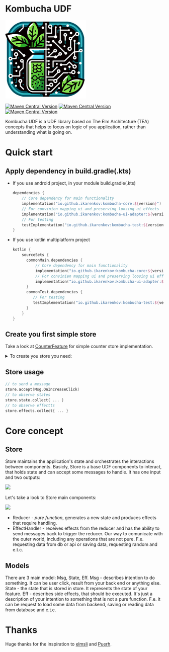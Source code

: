 # Kombucha UDF

<img src=".idea/icon.png" width=256>

[![Maven Central Version](https://img.shields.io/maven-central/v/io.github.ikarenkov/kombucha-core?label=kombucha-core&labelColor=005464&color=82e24c)](https://central.sonatype.com/artifact/io.github.ikarenkov/kombucha-core)
[![Maven Central Version](https://img.shields.io/maven-central/v/io.github.ikarenkov/kombucha-test?label=kombucha-test&labelColor=005464&color=82e24c)](https://central.sonatype.com/artifact/io.github.ikarenkov/kombucha-test)
[![Maven Central Version](https://img.shields.io/maven-central/v/io.github.ikarenkov/kombucha-ui-adapter?label=kombucha-ui-adapter&labelColor=005464&color=82e24c)
](https://central.sonatype.com/artifact/io.github.ikarenkov/kombucha-ui-adapter)

Kombucha UDF is a UDF library based on The Elm Architecture (TEA) concepts that helps to focus on logic of you application, rather than understanding
what is going on.

# Quick start

## Apply dependency in build.gradle(.kts)

* If you use android project, in your module build.gradle(.kts)
    ```kotlin
    dependencies {
        // Core dependency for main functionality
        implementation("io.github.ikarenkov:kombucha-core:${version}")
        // For convinien mapping ui and preserving loosing ui effects
        implementation("io.github.ikarenkov:kombucha-ui-adapter:${version}")
        // For testing
        testImplementation("io.github.ikarenkov:kombucha-test:${version}")    
    }
    ```
* If you use kotlin multiplatform project
    ```kotlin
    kotlin {
        sourceSets {
          commonMain.dependencies {
              // Core dependency for main functionality
              implementation("io.github.ikarenkov:kombucha-core:${version}")
              // For convinien mapping ui and preserving loosing ui effects
              implementation("io.github.ikarenkov:kombucha-ui-adapter:${version}")
          }
          commonTest.dependencies {
             // For testing
             testImplementation("io.github.ikarenkov:kombucha-test:${version}")
          }
        }
    }
    ```

## Create you first simple store

Take a look at [CounterFeature](sample/features/counter/impl/src/main/kotlin/io/github/ikarenkov/kombucha/sample/counter/impl/CounterFeature.kt) for
simple counter store implementation.

<details>
  <summary>To create you store you need:</summary>

1. Define your `Msg`, `State` and `Eff`. It's more convenient to put it inside your Store class.
2. Create reducer, that implements your business logic. Take a look to
   the [counterDslReducerReducer](sample/features/counter/impl/src/main/kotlin/io/github/ikarenkov/kombucha/sample/counter/impl/CounterFeature.kt#L70)
3. Create `EffectHandler` for side effects and unstable behavior.
   [CounterEffectHandle](sample/features/counter/impl/src/main/kotlin/io/github/ikarenkov/kombucha/sample/counter/impl/CounterEffectHandler.kt)
4. Create store, defining initial state, using created `counterDslReducerReducer` and `CounterEffectHandler`.

</details>

## Store usage

```Kotlin
// to send a message
store.accept(Msg.OnIncreaseClick)
// to observe states
store.state.collect{ ... }
// to observe effectts
store.effects.collect{ ... }
```

# Core concept

## Store

Store maintains the application's state and orchestrates the interactions between components.
Basicly, Store is a base UDF components to interact, that holds state and can accept some messages to handle. It has one input and two outputs:

<img src="https://github.com/ikarenkov/Kombucha-UDF/assets/17216532/09fff09b-f7f9-42c9-ab73-ce3f2f25fb9a" width="600">

Let's take a look to Store main components:

<img src="https://github.com/ikarenkov/Kombucha-UDF/assets/17216532/9669c03c-2d9d-4610-a30a-58619a4bcfb7" width="600">

* Reducer - *pure function*, generates a new state and produces effects that require handling.
* EffectHandler - receives effects from the reducer and has the ability to send messages back to trigger the reducer. Our way to comunicate with the
  outer world, including any operations that are not pure. F.e. requesting data from db or api or saving data, requesting random and e.t.c.

## Models

There are 3 main model: Msg, State, Eff.
Msg - describes intention to do something. It can be user click, result from your back end or anything else.
State - the state that is stored in store. It represents the state of your feature.
Eff - describes side effects, that should be executed. It's just a description of your intention to something that is not a pure function. F.e. it
can be request to load some data from backend, saving or reading data from database and e.t.c.

# Thanks

Huge thanks for the inspiration to [elmsli](https://github.com/vivid-money/elmslie) and [Puerh](https://github.com/Mishkun/Puerh).

